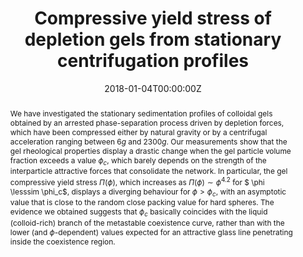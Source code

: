 ---
title: "Compressive yield stress of depletion gels from stationary centrifugation profiles"
authors:
- admin
- Stefano Buzzaccaro
- Roberto Piazza
#author_notes:
#- "Department of Chemistry, Material Science, and Chemical Engineering “G. Natta”, Politecnico di Milano, Piazza Leonardo da Vinci 32, 20133 Milano, Italy"
#- "Department of Chemistry, Material Science, and Chemical Engineering “G. Natta”, Politecnico di Milano, Piazza Leonardo da Vinci 32, 20133 Milano, Italy"
#- "Department of Chemistry, Material Science, and Chemical Engineering “G. Natta”, Politecnico di Milano, Piazza Leonardo da Vinci 32, 20133 Milano, Italy"
date: "2018-01-04T00:00:00Z"
doi: "10.1088/1361-648X/aaa2d1"

# Schedule page publish date (NOT publication's date).
publishDate: "2017-01-01T00:00:00Z"

# Publication type.
# Legend: 0 = Uncategorized; 1 = Conference paper; 2 = Journal article;
# 3 = Preprint / Working Paper; 4 = Report; 5 = Book; 6 = Book section;
# 7 = Thesis; 8 = Patent
publication_types: ["article-journal"]

# Publication name and optional abbreviated publication name.
publication: "*Journal of Physics: Condensed Matter* **30**, 044005"
publication_short: "*J. Phys.: Condens. Matter* **30**, 044005"

abstract: We have investigated the stationary sedimentation profiles of colloidal gels obtained by an arrested phase-separation process driven by depletion forces, which have been compressed either by natural gravity or by a centrifugal acceleration ranging between 6$g$ and 2300$g$. Our measurements show that the gel rheological properties display a drastic change when the gel particle volume fraction exceeds a value $\phi_c$, which barely depends on the strength of the interparticle attractive forces that consolidate the network. In particular, the gel compressive yield stress $\Pi(\phi)$, which increases as $\Pi(\phi) \sim \phi^{4.2}$ for $ \phi \lesssim \phi_c$, displays a diverging behaviour for $\phi>\phi_c$, with an asymptotic value that is close to the random close packing value for hard spheres. The evidence we obtained suggests that $\phi_c$ basically coincides with the liquid (colloid-rich) branch of the metastable coexistence curve, rather than with the lower (and $\phi$-dependent) values expected for an attractive glass line penetrating inside the coexistence region.

# Summary. An optional shortened abstract.
summary:

tags:
- Sedimentation
- Gels
featured: false

links:
#- name: 
#  url: 
url_pdf: "publication/Lattuada_2018_J._Phys.__Condens._Matter_30_044005.pdf"
#url_code: ''
#url_dataset: ''
#url_poster: ''
#url_project: ''
#url_slides: ''
#url_source: ''
#url_video: ''

# Featured image
# To use, add an image named `featured.jpg/png` to your page's folder. 
image:
  caption: ''
  focal_point: ""
  preview_only: false

# Associated Projects (optional).
#   Associate this publication with one or more of your projects.
#   Simply enter your project's folder or file name without extension.
#   E.g. `internal-project` references `content/project/internal-project/index.md`.
#   Otherwise, set `projects: []`.
projects: []

# Slides (optional).
#   Associate this publication with Markdown slides.
#   Simply enter your slide deck's filename without extension.
#   E.g. `slides: "example"` references `content/slides/example/index.md`.
#   Otherwise, set `slides: ""`.
slides:
---